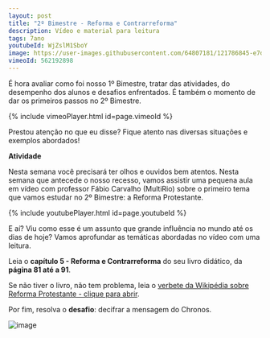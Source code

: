 ```yaml
---
layout: post
title: "2º Bimestre - Reforma e Contrarreforma"
description: Vídeo e material para leitura
tags: 7ano
youtubeId: WjZslM1SboY
image: https://user-images.githubusercontent.com/64807181/121786845-e7d69780-cb98-11eb-956a-2e94928c28ad.png
vimeoId: 562192898
---
```


É hora avaliar como foi nosso 1º Bimestre, tratar das atividades, do desempenho dos alunos e desafios enfrentados. É também o momento de dar os primeiros passos no 2º Bimestre.      

{% include vimeoPlayer.html id=page.vimeoId %}

Prestou atenção no que eu disse? Fique atento nas diversas situações e exemplos abordados!

**Atividade**

Nesta semana você precisará ter olhos e ouvidos bem atentos. Nesta semana que antecede o nosso recesso, vamos assistir uma pequena aula em vídeo com professor Fábio Carvalho (MultiRio) sobre o primeiro tema que vamos estudar no 2º Bimestre: a Reforma Protestante.

{% include youtubePlayer.html id=page.youtubeId %}

E aí? Viu como esse é um assunto que grande influência no mundo até os dias de hoje? Vamos aprofundar as temáticas abordadas no vídeo com uma leitura. 

Leia o **capítulo 5 - Reforma e Contrarreforma** do seu livro didático, da **página 81 até a 91**.

 Se não tiver o livro, não tem problema, leia o [verbete da Wikipédia sobre Reforma Protestante - clique para abrir](https://pt.wikipedia.org/wiki/Reforma_Protestante).

Por fim, resolva o **desafio**: decifrar a mensagem do Chronos.

![image](https://user-images.githubusercontent.com/64807181/121786845-e7d69780-cb98-11eb-956a-2e94928c28ad.png)
